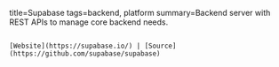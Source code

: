 title=Supabase
tags=backend, platform
summary=Backend server with REST APIs to manage core backend needs.
~~~~~~

[Website](https://supabase.io/) | [Source](https://github.com/supabase/supabase)

